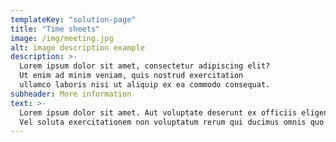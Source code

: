 ```yaml
---
templateKey: "solution-page"
title: "Time sheets"
image: /img/meeting.jpg
alt: image description example
description: >-
  Lorem ipsum dolor sit amet, consectetur adipiscing elit?
  Ut enim ad minim veniam, quis nostrud exercitation
  ullamco laboris nisi ut aliquip ex ea commodo consequat.
subheader: More information
text: >-
  Lorem ipsum dolor sit amet. Aut voluptate deserunt ex officiis eligendi non perferendis quis sed quia autem quo dolorem odit. 33 odit asperiores non quis omnis sit eaque quod. Non neque tempore vel velit iusto non dolorem eveniet. Et blanditiis nulla ex error pariatur aut ratione consequatur id cupiditate quas.
  Vel soluta exercitationem non voluptatum rerum qui ducimus omnis quo optio dicta. Est molestiae magnam aut vero sint aut modi deserunt. Nam iusto voluptates ea eligendi adipisci id dolor suscipit aut voluptate galisum qui dolore voluptatum.
---
```

